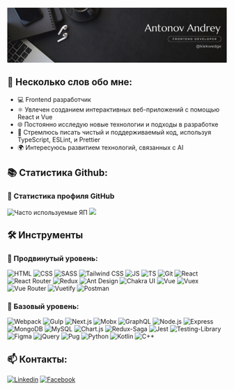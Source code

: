<p align="center">
  <img src="assets/header.png">
</p>

## 📄 Несколько слов обо мне:

- 💻 Frontend разработчик
- ⚛️ Увлечен созданием интерактивных веб-приложений с помощью React и Vue
- 🌐 Постоянно исследую новые технологии и подходы в разработке
- 🚀 Стремлюсь писать чистый и поддерживаемый код, используя TypeScript, ESLint, и Prettier
- 🌍 Интересуюсь развитием технологий, связанных с AI

## 📚 Статистика Github:
### 📌 Статистика профиля GitHub
![Часто используемые ЯП](https://github-readme-stats.vercel.app/api/top-langs/?username=klekwedge&layout=compact&langs_count=8&theme=tokyonight)
<img src="https://github-readme-stats.vercel.app/api?username=klekwedge&show_icons=true&theme=tokyonight" height="180em">

## 🛠️ Инструменты
### 🔨 Продвинутый уровень:
![HTML](https://img.shields.io/badge/-HTML5-E34F26?style=for-the-badge&logo=HTML5&logoColor=white)
![CSS](https://img.shields.io/badge/-CSS3-0B51C1?style=for-the-badge&logo=CSS3)
![SASS](https://img.shields.io/badge/-Sass-CC6699?style=for-the-badge&logo=Sass&logoColor=white)
![Tailwind CSS](https://img.shields.io/badge/-Tailwind_CSS-06B6D4?style=for-the-badge&logo=TailwindCSS&logoColor=white)
![JS](https://img.shields.io/badge/-JavaScript-5324AA?style=for-the-badge&logo=JavaScript&logoColor=white)
![TS](https://img.shields.io/badge/-TypeScript-3178C6?style=for-the-badge&logo=TypeScript&logoColor=white)
![Git](https://img.shields.io/badge/-Git-F05032?style=for-the-badge&logo=Git&logoColor=white)
![React](https://img.shields.io/badge/-React-61DAFB?style=for-the-badge&logo=React&logoColor=white)
![React Router](https://img.shields.io/badge/-React_Router-CA4245?style=for-the-badge&logo=ReactRouter&logoColor=white)
![Redux](https://img.shields.io/badge/-Redux_/_Redux_Toolkit-764ABC?style=for-the-badge&logo=Redux&logoColor=white)
![Ant Design](https://img.shields.io/badge/-Ant_Design-0170FE?style=for-the-badge&logo=AntDesign&logoColor=white)
![Chakra UI](https://img.shields.io/badge/-Chakra_UI-319795?style=for-the-badge&logo=ChakraUI&logoColor=white)
![Vue](https://img.shields.io/badge/-Vue-4FC08D?style=for-the-badge&logo=Vue.js&logoColor=white)
![Vuex](https://img.shields.io/badge/-Vuex-4FC08D?style=for-the-badge&logo=Vue.js&logoColor=white)
![Vue Router](https://img.shields.io/badge/-Vue_Router-4FC08D?style=for-the-badge&logo=Vue.js&logoColor=white)
![Vuetify](https://img.shields.io/badge/-Vuetify-1867C0?style=for-the-badge&logo=Vuetify&logoColor=white)
![Postman](https://img.shields.io/badge/-Postman-FF6C37?style=for-the-badge&logo=Postman&logoColor=white)

### 🔧 Базовый уровень:
![Webpack](https://img.shields.io/badge/-Webpack-8DD6F9?style=for-the-badge&logo=Webpack&logoColor=white)
![Gulp](https://img.shields.io/badge/-Gulp-CF4647?style=for-the-badge&logo=Gulp&logoColor=white)
![Next.js](https://img.shields.io/badge/-Next.js-000000?style=for-the-badge&logo=Next.js&logoColor=white)
![Mobx](https://img.shields.io/badge/-Mobx-FF9955?style=for-the-badge&logo=Mobx&logoColor=white)
![GraphQL](https://img.shields.io/badge/-GraphQL-E10098?style=for-the-badge&logo=GraphQL&logoColor=white)
![Node.js](https://img.shields.io/badge/-Node.js-339933?style=for-the-badge&logo=Node.js&logoColor=white)
![Express](https://img.shields.io/badge/-Express-000000?style=for-the-badge&logo=Express&logoColor=white)
![MongoDB](https://img.shields.io/badge/-MongoDB-47A248?style=for-the-badge&logo=MongoDB&logoColor=white)
![MySQL](https://img.shields.io/badge/-MySQL-4479A1?style=for-the-badge&logo=MySQL&logoColor=white)
![Chart.js](https://img.shields.io/badge/-Chart.js-FF6384?style=for-the-badge&logo=Chart.js&logoColor=white)
![Redux-Saga](https://img.shields.io/badge/-Redux_Saga-999999?style=for-the-badge&logo=Redux-Saga&logoColor=white)
![Jest](https://img.shields.io/badge/-Jest-C21325?style=for-the-badge&logo=Jest&logoColor=white)
![Testing-Library](https://img.shields.io/badge/-Testing_Library-E33332?style=for-the-badge&logo=Testing-Library&logoColor=white)
![Figma](https://img.shields.io/badge/-Figma-F24E1E?style=for-the-badge&logo=Figma&logoColor=white)
![jQuery](https://img.shields.io/badge/-jQuery-0769AD?style=for-the-badge&logo=jQuery&logoColor=white)
![Pug](https://img.shields.io/badge/-Pug-A86454?style=for-the-badge&logo=Pug&logoColor=white)
![Python](https://img.shields.io/badge/-Python-3776AB?style=for-the-badge&logo=Python&logoColor=white)
![Kotlin](https://img.shields.io/badge/-Kotlin-7F52FF?style=for-the-badge&logo=Kotlin&logoColor=white)
![C++](https://img.shields.io/badge/-C++-00599C?style=for-the-badge&logo=Cplusplus&logoColor=white)

## 📫 Контакты:
[![Linkedin](https://img.shields.io/badge/-LinkedIn-0A66C2?style=for-the-badge&logo=LinkedIn&logoColor=white)](https://www.linkedin.com/in/klekwedge/)
[![Facebook](https://img.shields.io/badge/-Facebook-1877F2?style=for-the-badge&logo=Facebook&logoColor=white)](https://www.facebook.com/klekwedge/)
